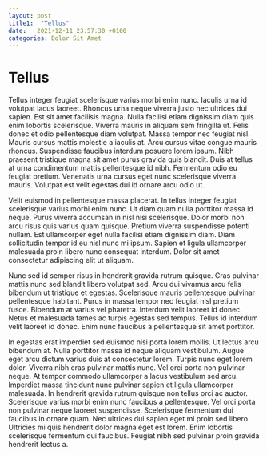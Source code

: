 ```yaml
---
layout: post
title1:  "Tellus"
date:   2021-12-11 23:57:30 +0100
categories: Dolor Sit Amet
---
```

# Tellus

Tellus integer feugiat scelerisque varius morbi enim nunc. Iaculis urna id volutpat lacus laoreet. Rhoncus urna neque viverra justo nec ultrices dui sapien. Est sit amet facilisis magna. Nulla facilisi etiam dignissim diam quis enim lobortis scelerisque. Viverra mauris in aliquam sem fringilla ut. Felis donec et odio pellentesque diam volutpat. Massa tempor nec feugiat nisl. Mauris cursus mattis molestie a iaculis at. Arcu cursus vitae congue mauris rhoncus. Suspendisse faucibus interdum posuere lorem ipsum. Nibh praesent tristique magna sit amet purus gravida quis blandit. Duis at tellus at urna condimentum mattis pellentesque id nibh. Fermentum odio eu feugiat pretium. Venenatis urna cursus eget nunc scelerisque viverra mauris. Volutpat est velit egestas dui id ornare arcu odio ut.

Velit euismod in pellentesque massa placerat. In tellus integer feugiat scelerisque varius morbi enim nunc. Ut diam quam nulla porttitor massa id neque. Purus viverra accumsan in nisl nisi scelerisque. Dolor morbi non arcu risus quis varius quam quisque. Pretium viverra suspendisse potenti nullam. Est ullamcorper eget nulla facilisi etiam dignissim diam. Diam sollicitudin tempor id eu nisl nunc mi ipsum. Sapien et ligula ullamcorper malesuada proin libero nunc consequat interdum. Dolor sit amet consectetur adipiscing elit ut aliquam.

Nunc sed id semper risus in hendrerit gravida rutrum quisque. Cras pulvinar mattis nunc sed blandit libero volutpat sed. Arcu dui vivamus arcu felis bibendum ut tristique et egestas. Scelerisque mauris pellentesque pulvinar pellentesque habitant. Purus in massa tempor nec feugiat nisl pretium fusce. Bibendum at varius vel pharetra. Interdum velit laoreet id donec. Netus et malesuada fames ac turpis egestas sed tempus. Tellus id interdum velit laoreet id donec. Enim nunc faucibus a pellentesque sit amet porttitor.

In egestas erat imperdiet sed euismod nisi porta lorem mollis. Ut lectus arcu bibendum at. Nulla porttitor massa id neque aliquam vestibulum. Augue eget arcu dictum varius duis at consectetur lorem. Turpis nunc eget lorem dolor. Viverra nibh cras pulvinar mattis nunc. Vel orci porta non pulvinar neque. At tempor commodo ullamcorper a lacus vestibulum sed arcu. Imperdiet massa tincidunt nunc pulvinar sapien et ligula ullamcorper malesuada. In hendrerit gravida rutrum quisque non tellus orci ac auctor. Scelerisque varius morbi enim nunc faucibus a pellentesque. Vel orci porta non pulvinar neque laoreet suspendisse. Scelerisque fermentum dui faucibus in ornare quam. Nec ultrices dui sapien eget mi proin sed libero. Ultricies mi quis hendrerit dolor magna eget est lorem. Enim lobortis scelerisque fermentum dui faucibus. Feugiat nibh sed pulvinar proin gravida hendrerit lectus a.
